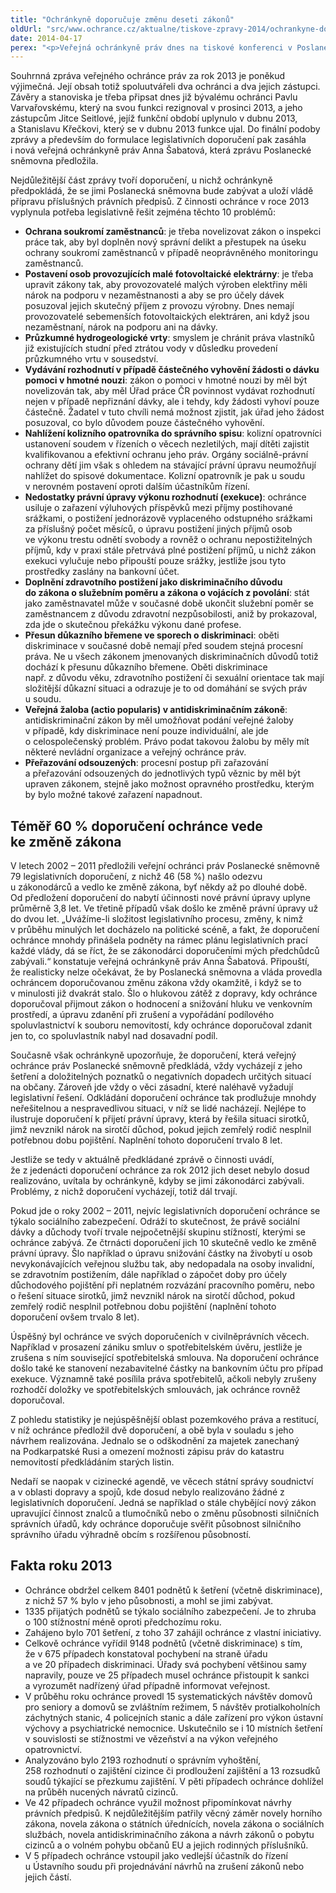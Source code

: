 ```yaml
---
title: "Ochránkyně doporučuje změnu deseti zákonů"
oldUrl: "src/www.ochrance.cz/aktualne/tiskove-zpravy-2014/ochrankyne-doporucuje-zmenu-deseti-zakonu"
date: 2014-04-17
perex: "<p>Veřejná ochránkyně práv dnes na tiskové konferenci v Poslanecké sněmovně informovala o nejzávažnějších zjištěních uplynulého roku a problémech, které je třeba řešit změnou zákona. Věří, že se jejími doporučeními bude Poslanecká sněmovna i vláda zabývat.</p>"
---
```


<!-- imported from the old website -->

<p>Souhrnná zpráva veřejného ochránce práv za rok 2013 je poněkud výjimečná. Její obsah totiž spoluutvářeli dva ochránci a dva jejich zástupci. Závěry a stanoviska je třeba připsat dnes již bývalému ochránci Pavlu Varvařovskému, který na svou funkci rezignoval v prosinci 2013, a jeho zástupcům Jitce Seitlové, jejíž funkční období uplynulo v dubnu 2013, a Stanislavu Křečkovi, který se v dubnu 2013 funkce ujal. Do finální podoby zprávy a především do formulace legislativních doporučení pak zasáhla i nová veřejná ochránkyně práv Anna Šabatová, která zprávu Poslanecké sněmovna předložila.</p><p>Nejdůležitější část zprávy tvoří doporučení, u nichž ochránkyně předpokládá, že se jimi Poslanecká sněmovna bude zabývat a uloží vládě přípravu příslušných právních předpisů. Z činnosti ochránce v roce 2013 vyplynula potřeba legislativně řešit zejména těchto 10 problémů:</p><ul><li><strong>Ochrana soukromí zaměstnanců</strong>: je třeba novelizovat zákon o inspekci práce tak, aby byl doplněn nový správní delikt a přestupek na úseku ochrany soukromí zaměstnanců v případě neoprávněného monitoringu zaměstnanců.</li><li><strong>Postavení osob provozujících malé fotovoltaické elektrárny</strong>: je třeba upravit zákony tak, aby provozovatelé malých výroben elektřiny měli nárok na podporu v nezaměstnanosti a aby se pro účely dávek posuzoval jejich skutečný příjem z provozu výrobny. Dnes nemají provozovatelé sebemenších fotovoltaických elektráren, ani když jsou nezaměstnaní, nárok na podporu ani na dávky.</li><li><strong>Průzkumné hydrogeologické vrty</strong>: smyslem je chránit práva vlastníků již existujících studní před ztrátou vody v důsledku provedení průzkumného vrtu v sousedství. </li><li><strong>Vydávání rozhodnutí v případě částečného vyhovění žádosti o dávku pomoci v hmotné nouzi</strong>: zákon o pomoci v hmotné nouzi by měl být novelizován tak, aby měl Úřad práce ČR povinnost vydávat rozhodnutí nejen v případě nepřiznání dávky, ale i tehdy, kdy žádosti vyhoví pouze částečně. Žadatel v tuto chvíli nemá možnost zjistit, jak úřad jeho žádost posuzoval, co bylo důvodem pouze částečného vyhovění.</li><li><strong>Nahlížení kolizního opatrovníka do správního spisu</strong>: kolizní opatrovníci ustanovení soudem v řízeních o věcech nezletilých, mají dítěti zajistit kvalifikovanou a efektivní ochranu jeho práv. Orgány sociálně-právní ochrany dětí jim však s ohledem na stávající právní úpravu neumožňují nahlížet do spisové dokumentace. Kolizní opatrovník je pak u soudu v nerovném postavení oproti dalším účastníkům řízení.</li><li><strong>Nedostatky právní úpravy výkonu rozhodnutí (exekuce)</strong>: ochránce usiluje o zařazení výluhových příspěvků mezi příjmy postihované srážkami, o postižení jednorázově vyplaceného odstupného srážkami za příslušný počet měsíců, o úpravu postižení jiných příjmů osob ve výkonu trestu odnětí svobody a rovněž o ochranu nepostižitelných příjmů, kdy v praxi stále přetrvává plné postižení příjmů, u nichž zákon exekuci vylučuje nebo připouští pouze srážky, jestliže jsou tyto prostředky zaslány na bankovní účet.</li><li><strong>Doplnění zdravotního postižení jako diskriminačního důvodu do zákona o služebním poměru a zákona o vojácích z povolání</strong>: stát jako zaměstnavatel může v současné době ukončit služební poměr se zaměstnancem z důvodu zdravotní nezpůsobilosti, aniž by prokazoval, zda jde o skutečnou překážku výkonu dané profese.</li><li><strong>Přesun důkazního břemene ve sporech o diskriminaci</strong>: oběti diskriminace v současné době nemají před soudem stejná procesní práva. Ne u všech zákonem jmenovaných diskriminačních důvodů totiž dochází k přesunu důkazního břemene. Oběti diskriminace např. z důvodu věku, zdravotního postižení či sexuální orientace tak mají složitější důkazní situaci a odrazuje je to od domáhání se svých práv u soudu.</li><li><strong>Veřejná žaloba (actio popularis) v antidiskriminačním zákoně</strong>:  antidiskriminační zákon by měl umožňovat podání veřejné žaloby v případě, kdy diskriminace není pouze individuální, ale jde o celospolečenský problém. Právo podat takovou žalobu by měly mít některé nevládní organizace a veřejný ochránce práv.</li><li><strong>Přeřazování odsouzených</strong>: procesní postup při zařazování a přeřazování odsouzených do jednotlivých typů věznic by měl být upraven zákonem, stejně jako možnost opravného prostředku, kterým by bylo možné takové zařazení napadnout.</li></ul><h2>Téměř 60 % doporučení ochránce vede ke změně zákona</h2><p>V letech 2002 – 2011 předložili veřejní ochránci práv Poslanecké sněmovně 79 legislativních doporučení, z nichž 46 (58 %) našlo odezvu u zákonodárců a vedlo ke změně zákona, byť někdy až po dlouhé době. Od předložení doporučení do nabytí účinnosti nové právní úpravy uplyne průměrně 3,8 let. Ve třetině případů však došlo ke změně právní úpravy už do dvou let. „Uvážíme-li složitost legislativního procesu, změny, k nimž v průběhu minulých let docházelo na politické scéně, a fakt, že doporučení ochránce mnohdy přinášela podněty na rámec plánu legislativních prací každé vlády, dá se říct, že se zákonodárci doporučeními mých předchůdců zabývali.“ konstatuje veřejná ochránkyně práv Anna Šabatová. Připouští, že realisticky nelze očekávat, že by Poslanecká sněmovna a vláda provedla ochráncem doporučovanou změnu zákona vždy okamžitě, i když se to v minulosti již dvakrát stalo. Šlo o hlukovou zátěž z dopravy, kdy ochránce doporučoval přijmout zákon o hodnocení a snižování hluku ve venkovním prostředí, a úpravu zdanění při zrušení a vypořádání podílového spoluvlastnictví k souboru nemovitostí, kdy ochránce doporučoval zdanit jen to, co spoluvlastník nabyl nad dosavadní podíl.</p><p>Současně však ochránkyně upozorňuje, že doporučení, která veřejný ochránce práv Poslanecké sněmovně předkládá, vždy vycházejí z jeho šetření a doložitelných poznatků o negativních dopadech určitých situací na občany. Zároveň jde vždy o věci zásadní, které naléhavě vyžadují legislativní řešení. Odkládání doporučení ochránce tak prodlužuje mnohdy neřešitelnou a nespravedlivou situaci, v níž se lidé nacházejí. Nejlépe to ilustruje doporučení k přijetí právní úpravy, která by řešila situaci sirotků, jimž nevznikl nárok na sirotčí důchod, pokud jejich zemřelý rodič nesplnil potřebnou dobu pojištění. Naplnění tohoto doporučení trvalo 8 let.</p><p>Jestliže se tedy v aktuálně předkládané zprávě o činnosti uvádí, že z jedenácti doporučení ochránce za rok 2012 jich deset nebylo dosud realizováno, uvítala by ochránkyně, kdyby se jimi zákonodárci zabývali. Problémy, z nichž doporučení vycházejí, totiž dál trvají.</p><p>Pokud jde o roky 2002 – 2011, nejvíc legislativních doporučení ochránce se týkalo sociálního zabezpečení. Odráží to skutečnost, že právě sociální dávky a důchody tvoří trvale nejpočetnější skupinu stížností, kterými se ochránce zabývá. Ze čtrnácti doporučení jich 10 skutečně vedlo ke změně právní úpravy. Šlo například o úpravu snižování částky na živobytí u osob nevykonávajících veřejnou službu tak, aby nedopadala na osoby invalidní, se zdravotním postižením, dále například o zápočet doby pro účely důchodového pojištění při neplatném rozvázání pracovního poměru, nebo o řešení situace sirotků, jimž nevznikl nárok na sirotčí důchod, pokud zemřelý rodič nesplnil potřebnou dobu pojištění (naplnění tohoto doporučení ovšem trvalo 8 let).</p><p>Úspěšný byl ochránce ve svých doporučeních v civilněprávních věcech. Například v prosazení zániku smluv o spotřebitelském úvěru, jestliže je zrušena s ním související spotřebitelská smlouva. Na doporučení ochránce došlo také ke stanovení nezabavitelné částky na bankovním účtu pro případ exekuce. Významně také posílila práva spotřebitelů, ačkoli nebyly zrušeny rozhodčí doložky ve spotřebitelských smlouvách, jak ochránce rovněž doporučoval.</p><p>Z pohledu statistiky je nejúspěšnější oblast pozemkového práva a restitucí, v níž ochránce předložil dvě doporučení, a obě byla v souladu s jeho návrhem realizována. Jednalo se o odškodnění za majetek zanechaný na Podkarpatské Rusi a omezení možnosti zápisu práv do katastru nemovitostí předkládáním starých listin.</p><p>Nedaří se naopak v cizinecké agendě, ve věcech státní správy soudnictví a v oblasti dopravy a spojů, kde dosud nebylo realizováno žádné z  legislativních doporučení. Jedná se například o stále chybějící nový zákon upravující činnost znalců a tlumočníků nebo o změnu působnosti silničních správních úřadů, kdy ochránce doporučuje svěřit působnost silničního správního úřadu výhradně obcím s rozšířenou působností.</p><h2>Fakta roku 2013</h2><ul><li>Ochránce obdržel celkem 8401 podnětů k šetření (včetně diskriminace), z nichž 57 % bylo v jeho působnosti, a mohl se jimi zabývat.</li><li>1335 přijatých podnětů se týkalo sociálního zabezpečení. Je to zhruba o 100 stížnostní méně oproti předchozímu roku.</li><li>Zahájeno bylo 701 šetření, z toho 37 zahájil ochránce z vlastní iniciativy.</li><li>Celkově ochránce vyřídil 9148 podnětů (včetně diskriminace) s tím, že v 675 případech konstatoval pochybení na straně úřadu a ve 20 případech diskriminaci. Úřady svá pochybení většinou samy napravily, pouze ve 25 případech musel ochránce přistoupit k sankci a vyrozumět nadřízený úřad případně informovat veřejnost.</li><li>V průběhu roku ochránce provedl 15 systematických návštěv domovů pro seniory a domovů se zvláštním režimem, 5 návštěv protialkoholních záchytných stanic, 4 policejních stanic a dále zařízení pro výkon ústavní výchovy a psychiatrické nemocnice. Uskutečnilo se i 10 místních šetření v souvislosti se stížnostmi ve vězeňství a na výkon veřejného opatrovnictví.</li><li>Analyzováno bylo 2193 rozhodnutí o správním vyhoštění, 258 rozhodnutí o zajištění cizince či prodloužení zajištění a 13 rozsudků soudů týkající se přezkumu zajištění. V pěti případech ochránce dohlížel na průběh nucených návratů cizinců.</li><li>Ve 42 případech ochránce využil možnost připomínkovat návrhy právních předpisů. K nejdůležitějším patřily věcný záměr novely horního zákona, novela zákona o státních úřednících, novela zákona o sociálních službách, novela antidiskriminačního zákona a návrh zákonů o pobytu cizinců a o volném pohybu občanů EU a jejich rodinných příslušníků.</li><li>V 5 případech ochránce vstoupil jako vedlejší účastník do řízení u Ústavního soudu při projednávání návrhů na zrušení zákonů nebo jejich částí. </li></ul><p> </p>
